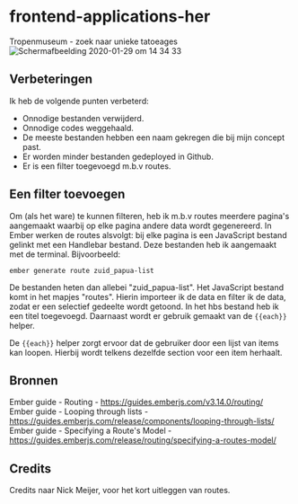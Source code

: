 # frontend-applications-her
Tropenmuseum - zoek naar unieke tatoeages
![Schermafbeelding 2020-01-29 om 14 34 33](https://user-images.githubusercontent.com/45489420/73361113-9334c400-42a4-11ea-8cdf-1ddbe8c5983a.png)

## Verbeteringen
Ik heb de volgende punten verbeterd:
* Onnodige bestanden verwijderd.
* Onnodige codes weggehaald.
* De meeste bestanden hebben een naam gekregen die bij mijn concept past.
* Er worden minder bestanden gedeployed in Github.
* Er is een filter toegevoegd m.b.v routes.


## Een filter toevoegen
Om (als het ware) te kunnen filteren, heb ik m.b.v routes meerdere pagina's aangemaakt waarbij op elke pagina andere data wordt gegenereerd.
In Ember werken de routes alsvolgt: bij elke pagina is een JavaScript bestand gelinkt met een Handlebar bestand. Deze bestanden heb ik aangemaakt met de terminal. Bijvoorbeeld:

`ember generate route zuid_papua-list`

De bestanden heten dan allebei "zuid_papua-list". 
Het JavaScript bestand komt in het mapjes "routes". Hierin importeer ik de data en filter ik de data, zodat er een selectief gedeelte wordt getoond. In het hbs bestand heb ik een titel toegevoegd. Daarnaast wordt er gebruik gemaakt van de `{{each}}` helper.

De `{{each}}` helper zorgt ervoor dat de gebruiker door een lijst van items kan loopen. Hierbij wordt telkens dezelfde section voor een item herhaalt.


## Bronnen
Ember guide - Routing - https://guides.emberjs.com/v3.14.0/routing/ <br>
Ember guide - Looping through lists - https://guides.emberjs.com/release/components/looping-through-lists/ <br>
Ember guide - Specifying a Route's Model - https://guides.emberjs.com/release/routing/specifying-a-routes-model/


## Credits
Credits naar Nick Meijer, voor het kort uitleggen van routes.
